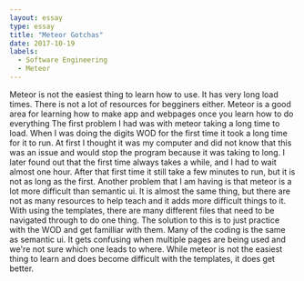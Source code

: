 ```yaml
---
layout: essay
type: essay
title: "Meteor Gotchas"
date: 2017-10-19
labels:
  - Software Engineering
  - Meteor
---
```


   Meteor is not the easiest thing to learn how to use. It has very long load times. There is not a lot of resources for begginers either. Meteor is a good area for learning how to make app and webpages once you learn how to do everything 
   The first problem I had was with meteor taking a long time to load. When I was doing the digits WOD for the first time it took a long time for it to run. At first I thought it was my computer and did not know that this was an issue and would stop the program because it was taking to long. I later found out that the first time always takes a while, and I had to wait almost one hour. After that first time it still take a few minutes to run, but it is not as long as the first.
   Another problem that I am having is that meteor is a lot more difficult than semantic ui. It is almost the same thing, but there are not as many resources to help teach and it adds more difficult things to it. With using the templates, there are many different files that need to be navigated through to do one thing. The solution to this is to just practice with the WOD and get familliar with them. Many of the coding is the same as semantic ui. It gets confusing when multiple pages are being used and we're not sure which one leads to where.
   While meteor is not the easiest thing to learn and does become difficult with the templates, it does get better. 
